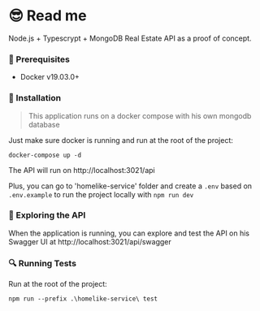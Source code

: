 # 😎 Read me

Node.js + Typescrypt + MongoDB Real Estate API as a proof of concept.

### 🎯 Prerequisites

- Docker v19.03.0+

### 🚀 Installation

> This application runs on a docker compose with his own mongodb database

Just make sure docker is running and run at the root of the project:

`docker-compose up -d`

The API will run on http://localhost:3021/api

Plus, you can go to 'homelike-service' folder and create a `.env` based on `.env.example` to run  the project locally with `npm run dev`

### 📖 Exploring the API

When the application is running, you can explore and test the API on his Swagger UI at http://localhost:3021/api/swagger

### 🔍 Running Tests

Run at the root of the project:

`npm run --prefix .\homelike-service\ test`
